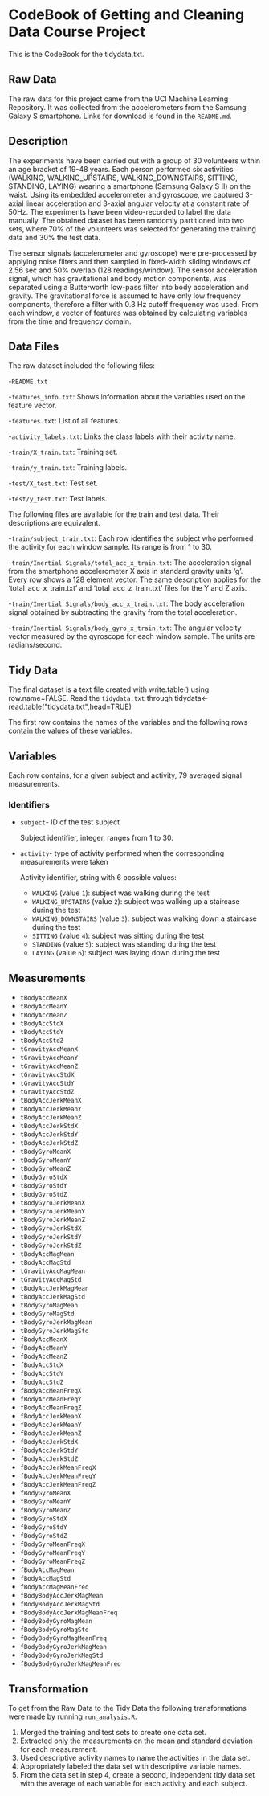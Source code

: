 # CodeBook of Getting and Cleaning Data Course Project

This is the CodeBook for the tidydata.txt.

## Raw Data
The raw data for this project came from the UCI Machine Learning Repository. It was collected from the accelerometers 
from the Samsung Galaxy S smartphone. Links for download is found in the `README.md`.

## Description
The experiments have been carried out with a group of 30 volunteers within an age bracket of 19-48 years. Each person performed six activities (WALKING, WALKING_UPSTAIRS, WALKING_DOWNSTAIRS, SITTING, STANDING, LAYING) wearing a smartphone (Samsung Galaxy S II) on the waist. Using its embedded accelerometer and gyroscope, we captured 3-axial linear acceleration and 3-axial angular velocity at a constant rate of 50Hz. The experiments have been video-recorded to label the data manually. The obtained dataset has been randomly partitioned into two sets, where 70% of the volunteers was selected for generating the training data and 30% the test data.

The sensor signals (accelerometer and gyroscope) were pre-processed by applying noise filters and then sampled in fixed-width sliding windows of 2.56 sec and 50% overlap (128 readings/window). The sensor acceleration signal, which has gravitational and body motion components, was separated using a Butterworth low-pass filter into body acceleration and gravity. The gravitational force is assumed to have only low frequency components, therefore a filter with 0.3 Hz cutoff frequency was used. From each window, a vector of features was obtained by calculating variables from the time and frequency domain.

## Data Files
The raw dataset included the following files:

-`README.txt`

-`features_info.txt`: Shows information about the variables used on the feature vector.

-`features.txt`: List of all features.

-`activity_labels.txt`: Links the class labels with their activity name.

-`train/X_train.txt`: Training set.

-`train/y_train.txt`: Training labels.

-`test/X_test.txt`: Test set.

-`test/y_test.txt`: Test labels.

The following files are available for the train and test data. Their descriptions are equivalent.

-`train/subject_train.txt`: Each row identifies the subject who performed the activity for each window sample. Its range is from 1 to 30.

-`train/Inertial Signals/total_acc_x_train.txt`: The acceleration signal from the smartphone accelerometer X axis in standard gravity units ‘g’. Every row shows a 128 element vector. The same description applies for the ‘total_acc_x_train.txt’ and ‘total_acc_z_train.txt’ files for the Y and Z axis.

-`train/Inertial Signals/body_acc_x_train.txt`: The body acceleration signal obtained by subtracting the gravity from the total acceleration.

-`train/Inertial Signals/body_gyro_x_train.txt`: The angular velocity vector measured by the gyroscope for each window sample. The units are radians/second.


## Tidy Data
The final dataset is a text file created with write.table() using row.name=FALSE. Read the `tidydata.txt` through
tidydata<-read.table("tidydata.txt",head=TRUE)

The first row contains the names of the variables and the following rows contain the values of these variables. 

## Variables <a name="variables"></a>

Each row contains, for a given subject and activity, 79 averaged signal measurements.

### Identifiers <a name="identifiers"></a>

- `subject`- ID of the test subject

	Subject identifier, integer, ranges from 1 to 30.

- `activity`- type of activity performed when the corresponding measurements were taken

	Activity identifier, string with 6 possible values: 
	* `WALKING` (value `1`): subject was walking during the test
  * `WALKING_UPSTAIRS` (value `2`): subject was walking up a staircase during the test
  * `WALKING_DOWNSTAIRS` (value `3`): subject was walking down a staircase during the test
  * `SITTING` (value `4`): subject was sitting during the test
  * `STANDING` (value `5`): subject was standing during the test
  * `LAYING` (value `6`): subject was laying down during the test

## Measurements

* `tBodyAccMeanX`
* `tBodyAccMeanY`
* `tBodyAccMeanZ`
* `tBodyAccStdX`
* `tBodyAccStdY`
* `tBodyAccStdZ`
* `tGravityAccMeanX`
* `tGravityAccMeanY`
* `tGravityAccMeanZ`
* `tGravityAccStdX`
* `tGravityAccStdY`
* `tGravityAccStdZ`
* `tBodyAccJerkMeanX`
* `tBodyAccJerkMeanY`
* `tBodyAccJerkMeanZ`
* `tBodyAccJerkStdX`
* `tBodyAccJerkStdY`
* `tBodyAccJerkStdZ`
* `tBodyGyroMeanX`
* `tBodyGyroMeanY`
* `tBodyGyroMeanZ`
* `tBodyGyroStdX`
* `tBodyGyroStdY`
* `tBodyGyroStdZ`
* `tBodyGyroJerkMeanX`
* `tBodyGyroJerkMeanY`
* `tBodyGyroJerkMeanZ`
* `tBodyGyroJerkStdX`
* `tBodyGyroJerkStdY`
* `tBodyGyroJerkStdZ`
* `tBodyAccMagMean`
* `tBodyAccMagStd`
* `tGravityAccMagMean`
* `tGravityAccMagStd`
* `tBodyAccJerkMagMean`
* `tBodyAccJerkMagStd`
* `tBodyGyroMagMean`
* `tBodyGyroMagStd`
* `tBodyGyroJerkMagMean`
* `tBodyGyroJerkMagStd`
* `fBodyAccMeanX`
* `fBodyAccMeanY`
* `fBodyAccMeanZ`
* `fBodyAccStdX`
* `fBodyAccStdY`
* `fBodyAccStdZ`
* `fBodyAccMeanFreqX`
* `fBodyAccMeanFreqY`
* `fBodyAccMeanFreqZ`
* `fBodyAccJerkMeanX`
* `fBodyAccJerkMeanY`
* `fBodyAccJerkMeanZ`
* `fBodyAccJerkStdX`
* `fBodyAccJerkStdY`
* `fBodyAccJerkStdZ`
* `fBodyAccJerkMeanFreqX`
* `fBodyAccJerkMeanFreqY`
* `fBodyAccJerkMeanFreqZ`
* `fBodyGyroMeanX`
* `fBodyGyroMeanY`
* `fBodyGyroMeanZ`
* `fBodyGyroStdX`
* `fBodyGyroStdY`
* `fBodyGyroStdZ`
* `fBodyGyroMeanFreqX`
* `fBodyGyroMeanFreqY`
* `fBodyGyroMeanFreqZ`
* `fBodyAccMagMean`
* `fBodyAccMagStd`
* `fBodyAccMagMeanFreq`
* `fBodyBodyAccJerkMagMean`
* `fBodyBodyAccJerkMagStd`
* `fBodyBodyAccJerkMagMeanFreq`
* `fBodyBodyGyroMagMean`
* `fBodyBodyGyroMagStd`
* `fBodyBodyGyroMagMeanFreq`
* `fBodyBodyGyroJerkMagMean`
* `fBodyBodyGyroJerkMagStd`
* `fBodyBodyGyroJerkMagMeanFreq`

## Transformation
To get from the Raw Data to the Tidy Data the following transformations were made by running `run_analysis.R`.
1. Merged the training and test sets to create one data set.
2. Extracted only the measurements on the mean and standard deviation for each measurement.
3. Used descriptive activity names to name the activities in the data set.
4. Appropriately labeled the data set with descriptive variable names.
5. From the data set in step 4, create a second, independent tidy data set with the average of each variable for each activity and each subject.
